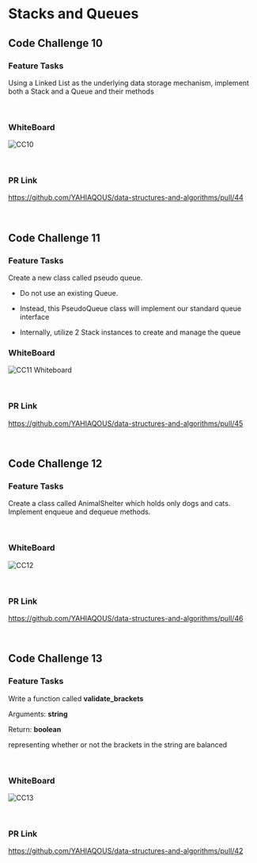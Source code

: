 # Stacks and Queues

## Code Challenge 10

### **Feature Tasks**

Using a Linked List as the underlying data storage mechanism, implement both a Stack and a Queue and their methods

&nbsp;

### **WhiteBoard**

![CC10](pictures/CC10.jpg)

&nbsp;

### **PR Link**

<https://github.com/YAHIAQOUS/data-structures-and-algorithms/pull/44>

&nbsp;

## Code Challenge 11

### **Feature Tasks**

Create a new class called pseudo queue.

- Do not use an existing Queue.

- Instead, this PseudoQueue class will implement our standard queue interface

- Internally, utilize 2 Stack instances to create and manage the queue

### **WhiteBoard**

![CC11 Whiteboard](pictures/CC11.jpg)

&nbsp;

### **PR Link**

<https://github.com/YAHIAQOUS/data-structures-and-algorithms/pull/45>

&nbsp;

## Code Challenge 12

### **Feature Tasks**

Create a class called AnimalShelter which holds only dogs and cats. Implement enqueue and dequeue methods.

&nbsp;

### **WhiteBoard**

![CC12](pictures/CC12.jpg)

&nbsp;

### **PR Link**

<https://github.com/YAHIAQOUS/data-structures-and-algorithms/pull/46>

&nbsp;

## Code Challenge 13

### **Feature Tasks**

Write a function called **validate_brackets**

Arguments: **string**

Return: **boolean**

representing whether or not the brackets in the string are balanced

&nbsp;

### **WhiteBoard**

![CC13](pictures/CC13.jpg)

&nbsp;

### **PR Link**

<https://github.com/YAHIAQOUS/data-structures-and-algorithms/pull/42>
